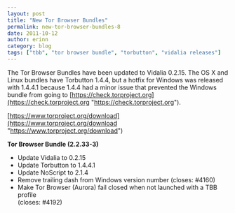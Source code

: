 ```yaml
---
layout: post
title: "New Tor Browser Bundles"
permalink: new-tor-browser-bundles-8
date: 2011-10-12
author: erinn
category: blog
tags: ["tbb", "tor browser bundle", "torbutton", "vidalia releases"]
---
```


The Tor Browser Bundles have been updated to Vidalia 0.2.15. The OS X and Linux bundles have Torbutton 1.4.4, but a hotfix for Windows was released with 1.4.4.1 because 1.4.4 had a minor issue that prevented the Windows bundle from going to [https://check.torproject.org](https://check.torproject.org "https://check.torproject.org").

[https://www.torproject.org/download](https://www.torproject.org/download "https://www.torproject.org/download")

**Tor Browser Bundle (2.2.33-3)**

- Update Vidalia to 0.2.15
- Update Torbutton to 1.4.4.1
- Update NoScript to 2.1.4
- Remove trailing dash from Windows version number (closes: #4160)
- Make Tor Browser (Aurora) fail closed when not launched with a TBB profile  
 (closes: #4192)

